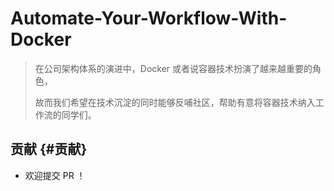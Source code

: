 # Automate-Your-Workflow-With-Docker

> 在公司架构体系的演进中，Docker 或者说容器技术扮演了越来越重要的角色，
>
> 故而我们希望在技术沉淀的同时能够反哺社区，帮助有意将容器技术纳入工作流的同学们。

## 贡献 {#贡献}

* 欢迎提交 PR ！



